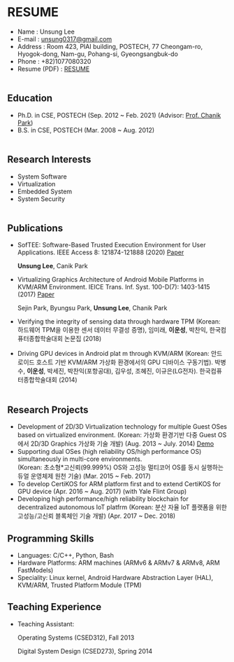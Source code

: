# **RESUME**  
* Name	    :	Unsung Lee  
* E-mail	  :	unsung0317@gmail.com  
* Address  :	Room 423, PIAI building, POSTECH, 77 Cheongam-ro, Hyogok-dong, Nam-gu, Pohang-si, Gyeongsangbuk-do  
* Phone	   :	+82)1077080320  
* Resume (PDF) : [RESUME]()
<br/><br/>

##  Education
* Ph.D. in CSE, POSTECH (Sep. 2012 ~ Feb. 2021)
(Advisor: [Prof. Chanik Park](https://sslab.postech.ac.kr/chanik-park.html)) 
* B.S. in CSE, POSTECH (Mar. 2008 ~ Aug. 2012)
<br/><br/>

##  Research Interests
* System Software
* Virtualization
* Embedded System
* System Security
<br/><br/>

##  Publications
* SofTEE: Software-Based Trusted Execution Environment for User Applications. IEEE Access 8: 121874-121888 (2020) [Paper](https://ieeexplore.ieee.org/document/9131703)

  **Unsung Lee**, Canik Park
* Virtualizing Graphics Architecture of Android Mobile Platforms in KVM/ARM Environment. IEICE Trans. Inf. Syst. 100-D(7): 1403-1415 (2017) [Paper](https://www.jstage.jst.go.jp/article/transinf/E100.D/7/E100.D_2016EDP7435/_article/-char/en)

  Sejin Park, Byungsu Park, **Unsung Lee**, Chanik Park
* Verifying the integrity of sensing data through hardware TPM (Korean: 하드웨어 TPM을 이용한 센서 데이터 무결성 증명), 임미래, **이운성**, 박찬익, 한국컴퓨터종합학술대회 논문집 (2018)
* Driving GPU devices in Android plat
m through KVM/ARM (Korean: 안드로이드 호스트 기반 KVM/ARM 가상화 환경에서의 GPU 디바이스 구동기법). 박병수, **이운성**, 박세진, 박찬익(포항공대), 김우성, 조혜진, 이규은(LG전자). 한국컴퓨터종합학술대회 (2014)
<br/><br/>

##  Research Projects
* Development of 2D/3D Virtualization technology for multiple Guest OSes based on virtualized environment. 
(Korean: 가상화 환경기반 다중 Guest OS에서 2D/3D Graphics 가상화 기술 개발)
(Aug. 2013 ~ July. 2014) [Demo](https://www.youtube.com/watch?v=az8tjlY_ik4)
* Supporting dual OSes (high reliability OS/high performance OS) simultaneously in multi-core environments.  
(Korean: 초소형*고신뢰(99.999%) OS와 고성능 멀티코어 OS를 동시 실행하는 듀얼 운영체제 원천 기술) (Mar. 2015 ~ Feb. 2017)
* To develop CertiKOS for ARM platform first and to extend CertiKOS for GPU device (Apr. 2016 ~ Aug. 2017) (with Yale Flint Group)
* Developing high performance/high reliability blockchain for decentralized autonomous IoT platfrm
(Korean: 분산 자율 IoT 플랫폼을 위한 고성능/고신뢰 블록체인 기술 개발) (Apr. 2017 ~ Dec. 2018)

##  Programming Skills
* Languages: C/C++, Python, Bash
* Hardware Platforms: ARM machines (ARMv6 & ARMv7 & ARMv8, ARM FastModels)
* Speciality: Linux kernel, Android Hardware Abstraction Layer (HAL), KVM/ARM, Trusted Platform Module (TPM)

## Teaching Experience 
* Teaching Assistant: 

    Operating Systems (CSED312), Fall 2013

    Digital System Design (CSED273), Spring 2014



